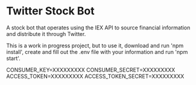 # Twitter Stock Bot

A stock bot that operates using the IEX API to source financial information and distribute it through Twitter.

This is a work in progress project, but to use it, download and run 'npm install', create and fill out the .env file with your information and run 'npm start'.

CONSUMER_KEY=XXXXXXXXX
CONSUMER_SECRET=XXXXXXXXX
ACCESS_TOKEN=XXXXXXXXX
ACCESS_TOKEN_SECRET=XXXXXXXXX

